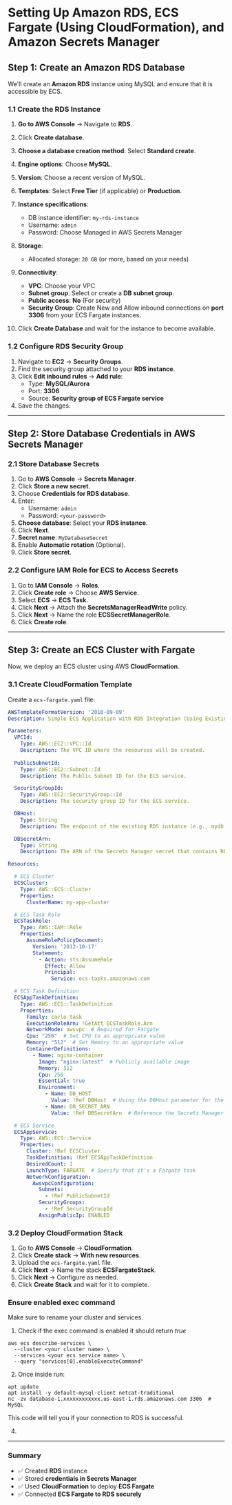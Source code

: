 # Setting Up Amazon RDS, ECS Fargate (Using CloudFormation), and Amazon Secrets Manager

## **Step 1: Create an Amazon RDS Database**
We'll create an **Amazon RDS** instance using MySQL and ensure that it is accessible by ECS.

### **1.1 Create the RDS Instance**
1. **Go to AWS Console** → Navigate to **RDS**.
2. Click **Create database**.
3. **Choose a database creation method**: Select **Standard create**.
4. **Engine options**: Choose **MySQL**.
5. **Version**: Choose a recent version of MySQL.
6. **Templates**: Select **Free Tier** (if applicable) or **Production**.
7. **Instance specifications**:
   - DB instance identifier: `my-rds-instance`
   - Username: `admin`
   - Password: Choose Managed in AWS Secrets Manager
8. **Storage**:
   - Allocated storage: `20 GB` (or more, based on your needs)

9. **Connectivity**:
   - **VPC**: Choose your VPC
   - **Subnet group**: Select or create a **DB subnet group**.
   - **Public access**: **No** (For security)
   - **Security Group**: Create New and Allow inbound connections on **port 3306** from your ECS Fargate instances.

10. Click **Create Database** and wait for the instance to become available.

### **1.2 Configure RDS Security Group**
1. Navigate to **EC2** → **Security Groups**.
2. Find the security group attached to your **RDS instance**.
3. Click **Edit inbound rules** → **Add rule**:
   - Type: **MySQL/Aurora**
   - Port: **3306**
   - Source: **Security group of ECS Fargate service**
4. Save the changes.

---

## **Step 2: Store Database Credentials in AWS Secrets Manager**

### **2.1 Store Database Secrets**
1. Go to **AWS Console** → **Secrets Manager**.
2. Click **Store a new secret**.
3. Choose **Credentials for RDS database**.
4. Enter:
   - Username: `admin`
   - Password: `<your-password>`
5. **Choose database**: Select your **RDS instance**.
6. Click **Next**.
7. **Secret name**: `MyDatabaseSecret`
8. Enable **Automatic rotation** (Optional).
9. Click **Store secret**.

### **2.2 Configure IAM Role for ECS to Access Secrets**
1. Go to **IAM Console** → **Roles**.
2. Click **Create role** → Choose **AWS Service**.
3. Select **ECS** → **ECS Task**.
4. Click **Next** → Attach the **SecretsManagerReadWrite** policy.
5. Click **Next** → Name the role **ECSSecretManagerRole**.
6. Click **Create role**.

---

## **Step 3: Create an ECS Cluster with Fargate**
Now, we deploy an ECS cluster using AWS **CloudFormation**.

### **3.1 Create CloudFormation Template**
Create a `ecs-fargate.yaml` file:

```yaml
AWSTemplateFormatVersion: '2010-09-09'
Description: Simple ECS Application with RDS Integration (Using Existing RDS)

Parameters:
  VPCId:
    Type: AWS::EC2::VPC::Id
    Description: The VPC ID where the resources will be created.
  
  PublicSubnetId:
    Type: AWS::EC2::Subnet::Id
    Description: The Public Subnet ID for the ECS service.

  SecurityGroupId:
    Type: AWS::EC2::SecurityGroup::Id
    Description: The security group ID for the ECS service.

  DBHost:
    Type: String
    Description: The endpoint of the existing RDS instance (e.g., mydb.xxxxxxxxxxx.us-east-1.rds.amazonaws.com)

  DBSecretArn:
    Type: String
    Description: The ARN of the Secrets Manager secret that contains RDS credentials.

Resources:

  # ECS Cluster
  ECSCluster:
    Type: AWS::ECS::Cluster
    Properties:
      ClusterName: my-app-cluster

  # ECS Task Role
  ECSTaskRole:
    Type: AWS::IAM::Role
    Properties:
      AssumeRolePolicyDocument:
        Version: '2012-10-17'
        Statement:
          - Action: sts:AssumeRole
            Effect: Allow
            Principal:
              Service: ecs-tasks.amazonaws.com

  # ECS Task Definition
  ECSAppTaskDefinition:
    Type: AWS::ECS::TaskDefinition
    Properties:
      Family: carlo-task
      ExecutionRoleArn: !GetAtt ECSTaskRole.Arn
      NetworkMode: awsvpc  # Required for Fargate
      Cpu: "256"  # Set CPU to an appropriate value
      Memory: "512"  # Set Memory to an appropriate value
      ContainerDefinitions:
        - Name: nginx-container
          Image: "nginx:latest"  # Publicly available image
          Memory: 512
          Cpu: 256
          Essential: true
          Environment:
            - Name: DB_HOST
              Value: !Ref DBHost  # Using the DBHost parameter for the existing RDS instance endpoint
            - Name: DB_SECRET_ARN
              Value: !Ref DBSecretArn  # Reference the Secrets Manager ARN directly

  # ECS Service
  ECSAppService:
    Type: AWS::ECS::Service
    Properties:
      Cluster: !Ref ECSCluster
      TaskDefinition: !Ref ECSAppTaskDefinition
      DesiredCount: 1
      LaunchType: FARGATE  # Specify that it's a Fargate task
      NetworkConfiguration:
        AwsvpcConfiguration:
          Subnets:
            - !Ref PublicSubnetId
          SecurityGroups:
            - !Ref SecurityGroupId
          AssignPublicIp: ENABLED


```

### **3.2 Deploy CloudFormation Stack**
1. Go to **AWS Console** → **CloudFormation**.
2. Click **Create stack** → **With new resources**.
3. Upload the `ecs-fargate.yaml` file.
4. Click **Next** → Name the stack **ECSFargateStack**.
5. Click **Next** → Configure as needed.
6. Click **Create Stack** and wait for it to complete.

### Ensure enabled exec command

Make sure to rename your cluster and services.

1. Check if the exec command is enabled it should return *true*



```
aws ecs describe-services \
  --cluster <your cluster name> \
  --services <your ecs service name> \
  --query "services[0].enableExecuteCommand"
```

2.  Once inside run:

```
apt update
apt install -y default-mysql-client netcat-traditional
nc -zv database-1.xxxxxxxxxxxx.us-east-1.rds.amazonaws.com 3306  # MySQL
```
This code will tell you if your connection to RDS is successful.

4. 
---


### **Summary**
- ✅ Created **RDS** instance
- ✅ Stored **credentials in Secrets Manager**
- ✅ Used **CloudFormation** to deploy **ECS Fargate**
- ✅ Connected **ECS Fargate to RDS securely**

